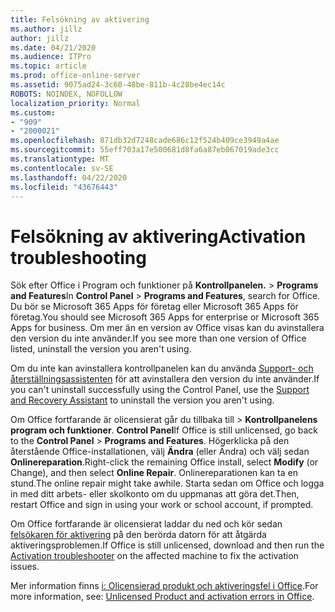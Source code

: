 ```yaml
---
title: Felsökning av aktivering
ms.author: jillz
author: jillz
ms.date: 04/21/2020
ms.audience: ITPro
ms.topic: article
ms.prod: office-online-server
ms.assetid: 9075ad24-3c60-48be-811b-4c28be4ec14c
ROBOTS: NOINDEX, NOFOLLOW
localization_priority: Normal
ms.custom:
- "909"
- "2000021"
ms.openlocfilehash: 871db32d7248cade686c12f524b409ce3949a4ae
ms.sourcegitcommit: 55eff703a17e500681d8fa6a87eb067019ade3cc
ms.translationtype: MT
ms.contentlocale: sv-SE
ms.lasthandoff: 04/22/2020
ms.locfileid: "43676443"
---
```

# <a name="activation-troubleshooting"></a><span data-ttu-id="8118f-102">Felsökning av aktivering</span><span class="sxs-lookup"><span data-stu-id="8118f-102">Activation troubleshooting</span></span>

<span data-ttu-id="8118f-103">Sök efter Office i Program och funktioner på **Kontrollpanelen.** \> **Programs and Features**</span><span class="sxs-lookup"><span data-stu-id="8118f-103">In **Control Panel** \> **Programs and Features**, search for Office.</span></span> <span data-ttu-id="8118f-104">Du bör se Microsoft 365 Apps för företag eller Microsoft 365 Apps för företag.</span><span class="sxs-lookup"><span data-stu-id="8118f-104">You should see Microsoft 365 Apps for enterprise or Microsoft 365 Apps for business.</span></span> <span data-ttu-id="8118f-105">Om mer än en version av Office visas kan du avinstallera den version du inte använder.</span><span class="sxs-lookup"><span data-stu-id="8118f-105">If you see more than one version of Office listed, uninstall the version you aren't using.</span></span>
  
<span data-ttu-id="8118f-106">Om du inte kan avinstallera kontrollpanelen kan du använda [Support- och återställningsassistenten](https://aka.ms/SARA-OfficeUninstall-Alchemy) för att avinstallera den version du inte använder.</span><span class="sxs-lookup"><span data-stu-id="8118f-106">If you can't uninstall successfully using the Control Panel, use the [Support and Recovery Assistant](https://aka.ms/SARA-OfficeUninstall-Alchemy) to uninstall the version you aren't using.</span></span>
  
<span data-ttu-id="8118f-107">Om Office fortfarande är olicensierat går du tillbaka till \> **Kontrollpanelens program och funktioner**. **Control Panel**</span><span class="sxs-lookup"><span data-stu-id="8118f-107">If Office is still unlicensed, go back to the **Control Panel** \> **Programs and Features**.</span></span> <span data-ttu-id="8118f-108">Högerklicka på den återstående Office-installationen, välj **Ändra** (eller Ändra) och välj sedan **Onlinereparation**.</span><span class="sxs-lookup"><span data-stu-id="8118f-108">Right-click the remaining Office install, select **Modify** (or Change), and then select **Online Repair**.</span></span> <span data-ttu-id="8118f-109">Onlinereparationen kan ta en stund.</span><span class="sxs-lookup"><span data-stu-id="8118f-109">The online repair might take awhile.</span></span> <span data-ttu-id="8118f-110">Starta sedan om Office och logga in med ditt arbets- eller skolkonto om du uppmanas att göra det.</span><span class="sxs-lookup"><span data-stu-id="8118f-110">Then, restart Office and sign in using your work or school account, if prompted.</span></span>
  
<span data-ttu-id="8118f-111">Om Office fortfarande är olicensierat laddar du ned och kör sedan [felsökaren för aktivering](https://aka.ms/SARA-OfficeActivation-Alchemy) på den berörda datorn för att åtgärda aktiveringsproblemen.</span><span class="sxs-lookup"><span data-stu-id="8118f-111">If Office is still unlicensed, download and then run the [Activation troubleshooter](https://aka.ms/SARA-OfficeActivation-Alchemy) on the affected machine to fix the activation issues.</span></span>
  
<span data-ttu-id="8118f-112">Mer information finns [i: Olicensierad produkt och aktiveringsfel i Office](https://support.office.com/article/0d23d3c0-c19c-4b2f-9845-5344fedc4380).</span><span class="sxs-lookup"><span data-stu-id="8118f-112">For more information, see: [Unlicensed Product and activation errors in Office](https://support.office.com/article/0d23d3c0-c19c-4b2f-9845-5344fedc4380).</span></span>
